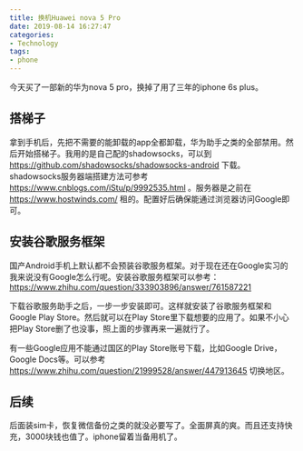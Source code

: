 ```yaml
---
title: 换机Huawei nova 5 Pro
date: 2019-08-14 16:27:47
categories:
- Technology
tags:
- phone
---
```


今天买了一部新的华为nova 5 pro，换掉了用了三年的iphone 6s plus。
## 搭梯子
拿到手机后，先把不需要的能卸载的app全都卸载，华为助手之类的全部禁用。然后开始搭梯子。我用的是自己配的shadowsocks，可以到 https://github.com/shadowsocks/shadowsocks-android 下载。shadowsocks服务器端搭建方法可参考 https://www.cnblogs.com/iStu/p/9992535.html 。服务器是之前在 https://www.hostwinds.com/ 租的。配置好后确保能通过浏览器访问Google即可。
## 安装谷歌服务框架
国产Android手机上默认都不会预装谷歌服务框架。对于现在还在Google实习的我来说没有Google怎么行呢。安装谷歌服务框架可以参考：https://www.zhihu.com/question/333903896/answer/761587221

下载谷歌服务助手之后，一步一步安装即可。这样就安装了谷歌服务框架和Google Play Store。然后就可以在Play Store里下载想要的应用了。如果不小心把Play Store删了也没事，照上面的步骤再来一遍就行了。

有一些Google应用不能通过国区的Play Store账号下载，比如Google Drive，Google Docs等。可以参考 https://www.zhihu.com/question/21999528/answer/447913645 切换地区。
## 后续
后面装sim卡，恢复微信备份之类的就没必要写了。全面屏真的爽。而且还支持快充，3000块钱也值了。iphone留着当备用机了。